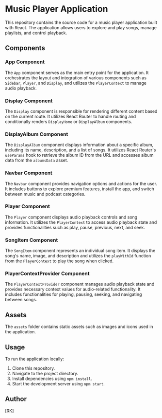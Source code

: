 # Music Player Application

This repository contains the source code for a music player application built with React. The application allows users to explore and play songs, manage playlists, and control playback.

## Components

### App Component

The `App` component serves as the main entry point for the application. It orchestrates the layout and integration of various components such as `Sidebar`, `Player`, and `Display`, and utilizes the `PlayerContext` to manage audio playback.

### Display Component

The `Display` component is responsible for rendering different content based on the current route. It utilizes React Router to handle routing and conditionally renders `DisplayHome` or `DisplayAlbum` components.

### DisplayAlbum Component

The `DisplayAlbum` component displays information about a specific album, including its name, description, and a list of songs. It utilizes React Router's `useParams` hook to retrieve the album ID from the URL and accesses album data from the `albumsData` asset.

### Navbar Component

The `Navbar` component provides navigation options and actions for the user. It includes buttons to explore premium features, install the app, and switch between music and podcast categories.

### Player Component

The `Player` component displays audio playback controls and song information. It utilizes the `PlayerContext` to access audio playback state and provides functionalities such as play, pause, previous, next, and seek.

### SongItem Component

The `SongItem` component represents an individual song item. It displays the song's name, image, and description and utilizes the `playWithId` function from the `PlayerContext` to play the song when clicked.

### PlayerContextProvider Component

The `PlayerContextProvider` component manages audio playback state and provides necessary context values for audio-related functionality. It includes functionalities for playing, pausing, seeking, and navigating between songs.

## Assets

The `assets` folder contains static assets such as images and icons used in the application.

## Usage

To run the application locally:

1. Clone this repository.
2. Navigate to the project directory.
3. Install dependencies using `npm install`.
4. Start the development server using `npm start`.

## Author

[RK]

